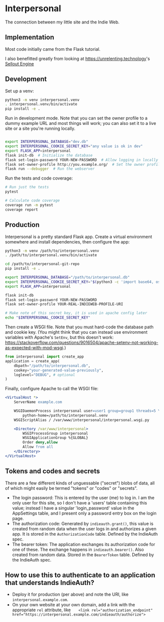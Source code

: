 # Interpersonal

The connection between my little site and the Indie Web.

## Implementation

Most code initially came from the Flask tutorial.

I also benefitted greatly from looking at <https://unrelenting.technology>'s
[Sellout Engine](https://github.com/unrelentingtech/sellout)

## Development

Set up a venv:

```sh
python3 -m venv interpersonal.venv
. interpersonal.venv/bin/activate
pip install -e .
```

Run in development mode.
Note that you can set the owner profile to a dummy example URL and most things will work;
you can also set it to a live site or a site you're running locally.

```sh

export INTERPERSONAL_DATABASE="dev.db"
export INTERPERSONAL_COOKIE_SECRET_KEY="any value is ok in dev"
export FLASK_APP=interpersonal
flask init-db  # Initialize the database
flask set-login-password YOUR-NEW-PASSWORD  # Allow logging in locally
flask set-owner-profile http://you.example.org/  # Set the owner profile
flask run --debugger  # Run the webserver
```

Run the tests and code coverage:

```sh
# Run just the tests
pytest

# Calculate code coverage
coverage run -m pytest
coverage report
```

## Production

Interpersonal is a pretty standard Flask app.
Create a virtual environment somewhere and install dependencies,
then configure the app:

```sh
python3 -m venv /path/to/interpersonal.venv
. /path/to/interpersonal.venv/bin/activate

cd /path/to/interpersonal-git-repo
pip install -e .

export INTERPERSONAL_DATABASE="/path/to/interpersonal.db"
export INTERPERSONAL_COOKIE_SECRET_KEY="$(python3 -c 'import base64, os; print(base64.b64encode(os.urandom(32)).decode())')"
export FLASK_APP=interpersonal

flask init-db
flask set-login-password YOUR-NEW-PASSWORD
flask set-owner-profile YOUR-REAL-INDIEWEB-PROFILE-URI

# Make note of this secret key, it is used in apache config later
echo "$INTERPERSONAL_COOKIE_SECRET_KEY"
```

Then create a WSGI file.
Note that you must hard-code the database path and cookie key.
(You might think that you can instead use environment variables
with Apache's `SetEnv`, but this doesn't work:
<https://stackoverflow.com/questions/9016504/apache-setenv-not-working-as-expected-with-mod-wsgi>.)

```py
from interpersonal import create_app
application = create_app(
    dbpath="/path/to/interpersonal.db",
    cookey="your-generated-value-previously",
    loglevel="DEBUG", # optional
)
```

Finally, configure Apache to call the WSGI file:

```apache
<VirtualHost *>
    ServerName example.com

    WSGIDaemonProcess interpersonal user=user1 group=group1 threads=5 \
        python-home=/path/to/interpersonal.venv
    WSGIScriptAlias / /var/www/interpersonal/interpersonal.wsgi.py

    <Directory /var/www/interpersonal>
        WSGIProcessGroup interpersonal
        WSGIApplicationGroup %{GLOBAL}
        Order deny,allow
        Allow from all
    </Directory>
</VirtualHost>
```

## Tokens and codes and secrets

There are a few different kinds of unguessable ("secret") blobs of data,
all of which might easily be termed "tokens" or "codes" or "secrets".

* The login password: This is entered by the user (me) to log in.
    I am the only user for this site, so I don't have a 'users' table containing this value;
    instead I have a singular 'login_password' value in the AppSettings table,
    and I present only a password entry box on the login page.
* The authorization code: Generated by `indieauth.grant()`,
    this value is created from random data when the user logs in and authorizes a given app.
    It is stored in the `AuthorizationCode` table.
    Defined by the IndieAuth spec.
* The bearer token: The application exchanges its authorization code for one of these.
    The exchange happens in `indieauth.bearer()`.
    Also created from random data.
    Stored in the `BearerToken` table.
    Defined by the IndieAuth spec.

## How to use this to authenticate to an application that understands IndieAuth?

* Deploy it for production (per above) and note the URI, like `interpersonal.example.com`.
* On your own website at your own domain, add a link with the appropriate `rel` attribute, like
    `   <link rel="authorization_endpoint" href="https://interpersonal.example.com/indieauth/authorize">`
